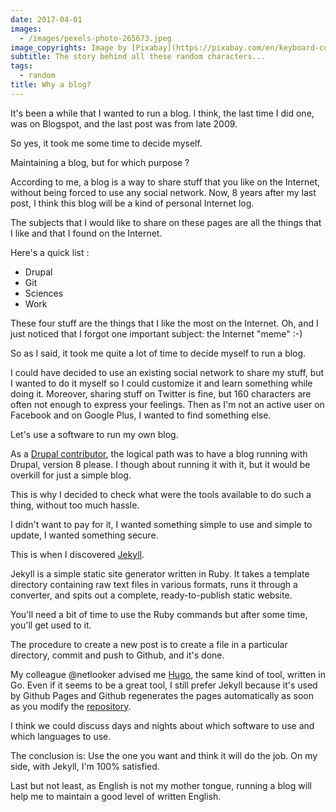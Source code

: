 ```yaml
---
date: 2017-04-01
images: 
  - /images/pexels-photo-265673.jpeg
image_copyrights: Image by [Pixabay](https://pixabay.com/en/keyboard-computer-data-computing-616492/).
subtitle: The story behind all these random characters...
tags:
  - random
title: Why a blog?
---
```

It's been a while that I wanted to run a blog. I think, the last time I did one, was on Blogspot, and the last post was from late 2009.

So yes, it took me some time to decide myself.

Maintaining a blog, but for which purpose ?

According to me, a blog is a way to share stuff that you like on the Internet, without being forced to use any social network.
Now, 8 years after my last post, I think this blog will be a kind of personal Internet log.

<!--break-->
 
The subjects that I would like to share on these pages are all the things that I like and that I found on the Internet.

Here's a quick list :

- Drupal
- Git
- Sciences
- Work

These four stuff are the things that I like the most on the Internet.
Oh, and I just noticed that I forgot one important subject: the Internet "meme" :-)

So as I said, it took me quite a lot of time to decide myself to run a blog.

I could have decided to use an existing social network to share my stuff, but I wanted to do it myself so I could customize it and learn something while doing it.
Moreover, sharing stuff on Twitter is fine, but 160 characters are often not enough to express your feelings.
Then as I'm not an active user on Facebook and on Google Plus, I wanted to find something else.

Let's use a software to run my own blog.

As a [Drupal contributor](https://drupal.org/u/pol), the logical path was to have a blog running with Drupal, version 8 please.
I though about running it with it, but it would be overkill for just a simple blog.

This is why I decided to check what were the tools available to do such a thing, without too much hassle.

I didn't want to pay for it, I wanted something simple to use and simple to update, I wanted something secure.

This is when I discovered [Jekyll](https://jekyllrb.com/).

Jekyll is a simple static site generator written in Ruby.
It takes a template directory containing raw text files in various formats, runs it through a converter, and spits out a complete, ready-to-publish static website.

You'll need a bit of time to use the Ruby commands but after some time, you'll get used to it.

The procedure to create a new post is to create a file in a particular directory, commit and push to Github, and it's done.

My colleague @netlooker advised me [Hugo](https://gohugo.io/), the same kind of tool, written in Go.
Even if it seems to be a great tool, I still prefer Jekyll because it's used by Github Pages and Github regenerates the pages automatically as soon as you modify the [repository](https://github.com/drupol/drupol.github.io).

I think we could discuss days and nights about which software to use and which languages to use.

The conclusion is: Use the one you want and think it will do the job. On my side, with Jekyll, I'm 100% satisfied.

Last but not least, as English is not my mother tongue, running a blog will help me to maintain a good level of written English.

